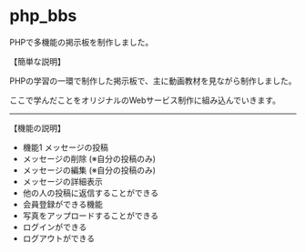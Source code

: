 # php_bbs

<p>PHPで多機能の掲示板を制作しました。</P>

<p>【簡単な説明】</p>
<p>PHPの学習の一環で制作した掲示板で、主に動画教材を見ながら制作しました。<p>
<p>ここで学んだことをオリジナルのWebサービス制作に組み込んでいきます。</p>
<hr>
<p>【機能の説明】</p>
<ul>
  <li>機能1 メッセージの投稿</li>
  <li>メッセージの削除 (※自分の投稿のみ)</li>
  <li>メッセージの編集 (※自分の投稿のみ)</li>
  <li>メッセージの詳細表示</li>
  <li>他の人の投稿に返信することができる</li>
  <li>会員登録ができる機能</li>
  <li>写真をアップロードすることができる </li>
  <li>ログインができる</li>
  <li>ログアウトができる </li>
</ul>

